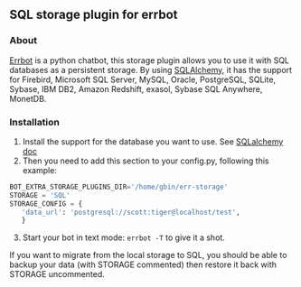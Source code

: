 ## SQL storage plugin for errbot


### About
[Errbot](http://errbot.io) is a python chatbot, this storage plugin allows you to use it with SQL databases as a persistent storage.
By using [SQLAlchemy](sqlalchemy.org), it has the support for Firebird, Microsoft SQL Server, MySQL, Oracle, PostgreSQL, SQLite, Sybase, IBM DB2, Amazon Redshift, exasol, Sybase SQL Anywhere, MonetDB.

### Installation

1. Install the support for the database you want to use. See [SQLalchemy doc](http://docs.sqlalchemy.org/en/latest/dialects/)
2. Then you need to add this section to your config.py, following this example:
 ```python
 BOT_EXTRA_STORAGE_PLUGINS_DIR='/home/gbin/err-storage'
 STORAGE = 'SQL'
 STORAGE_CONFIG = {
    'data_url': 'postgresql://scott:tiger@localhost/test',
    }
 ```

3. Start your bot in text mode: `errbot -T` to give it a shot.

If you want to migrate from the local storage to SQL, you should be able to backup your data (with STORAGE commented)
then restore it back with STORAGE uncommented.

